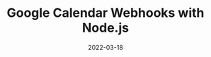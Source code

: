 ---
date: 2022-03-18
permalink: false
publisher: fusebitio
tags:
  - google
  - webhooks
  - nodejs
target_url: https://fusebit.io/blog/google-calendar-webhooks/
title: Google Calendar Webhooks with Node.js
---